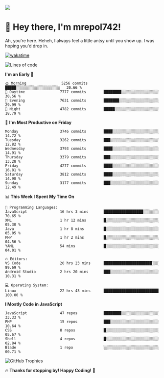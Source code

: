 ![](https://media.tenor.com/FUEC3dPyVhEAAAAM/welcome-back-minions.gif)

# 👋 Hey there, I'm mrepol742!
Ah, you're here. Heheh, 
I always feel a little antsy until you show up. I was hoping you'd drop in.

[![wakatime](https://wakatime.com/badge/user/8ad4afa2-1a56-40d1-a949-4663473915b6.svg)](https://wakatime.com/@mrepol742)

<!--START_SECTION:mrepol742-->
![Lines of code](https://img.shields.io/badge/From%20Hello%20World%20I%27ve%20Written-20.0%20million%20lines%20of%20code-blue)

**I'm an Early 🐤** 

```text
🌞 Morning                5256 commits        █████░░░░░░░░░░░░░░░░░░░░   20.66 % 
🌆 Daytime                7777 commits        ████████░░░░░░░░░░░░░░░░░   30.56 % 
🌃 Evening                7631 commits        ███████░░░░░░░░░░░░░░░░░░   29.99 % 
🌙 Night                  4782 commits        █████░░░░░░░░░░░░░░░░░░░░   18.79 % 
```
📅 **I'm Most Productive on Friday** 

```text
Monday                   3746 commits        ████░░░░░░░░░░░░░░░░░░░░░   14.72 % 
Tuesday                  3262 commits        ███░░░░░░░░░░░░░░░░░░░░░░   12.82 % 
Wednesday                3793 commits        ████░░░░░░░░░░░░░░░░░░░░░   14.91 % 
Thursday                 3379 commits        ███░░░░░░░░░░░░░░░░░░░░░░   13.28 % 
Friday                   4277 commits        ████░░░░░░░░░░░░░░░░░░░░░   16.81 % 
Saturday                 3812 commits        ████░░░░░░░░░░░░░░░░░░░░░   14.98 % 
Sunday                   3177 commits        ███░░░░░░░░░░░░░░░░░░░░░░   12.49 % 
```


📊 **This Week I Spent My Time On** 

```text
💬 Programming Languages: 
JavaScript               16 hrs 3 mins       ██████████████████░░░░░░░   70.65 % 
XML                      1 hr 12 mins        █░░░░░░░░░░░░░░░░░░░░░░░░   05.30 % 
Java                     1 hr 8 mins         █░░░░░░░░░░░░░░░░░░░░░░░░   05.05 % 
PHP                      1 hr 2 mins         █░░░░░░░░░░░░░░░░░░░░░░░░   04.56 % 
YAML                     54 mins             █░░░░░░░░░░░░░░░░░░░░░░░░   04.01 % 

🔥 Editors: 
VS Code                  20 hrs 23 mins      ██████████████████████░░░   89.69 % 
Android Studio           2 hrs 20 mins       ███░░░░░░░░░░░░░░░░░░░░░░   10.31 % 

💻 Operating System: 
Linux                    22 hrs 43 mins      █████████████████████████   100.00 % 
```

**I Mostly Code in JavaScript** 

```text
JavaScript               47 repos            ████████░░░░░░░░░░░░░░░░░   33.33 % 
PHP                      15 repos            ███░░░░░░░░░░░░░░░░░░░░░░   10.64 % 
CSS                      8 repos             █░░░░░░░░░░░░░░░░░░░░░░░░   05.67 % 
Shell                    4 repos             █░░░░░░░░░░░░░░░░░░░░░░░░   02.84 % 
Blade                    1 repo              ░░░░░░░░░░░░░░░░░░░░░░░░░   00.71 % 
```




<!--END_SECTION:mrepol742-->

![GitHub Trophies](https://github-profile-trophy.vercel.app/?username=mrepol742&theme=dracula)

🔥 **Thanks for stopping by! Happy Coding!** 🚀
